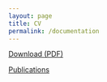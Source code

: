 ```yaml
---
layout: page
title: CV
permalink: /documentation
---
```


[Download (PDF)](https://github.com/jeremysutherland/jeremysutherland.github.io/files/9190660/Jeremy-Sutherland-CV.pdf)

[Publications](https://scholar.google.com/citations?hl=en&user=fNlmqGwAAAAJ)
